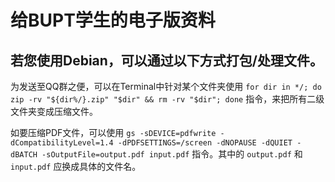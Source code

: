 # 给BUPT学生的电子版资料

## 若您使用Debian，可以通过以下方式打包/处理文件。

为发送至QQ群之便，可以在Terminal中针对某个文件夹使用 `for dir in */; do zip -rv "${dir%/}.zip" "$dir" && rm -rv "$dir"; done` 指令，来把所有二级文件夹变成压缩文件。

如要压缩PDF文件，可以使用 `gs -sDEVICE=pdfwrite -dCompatibilityLevel=1.4 -dPDFSETTINGS=/screen -dNOPAUSE -dQUIET -dBATCH -sOutputFile=output.pdf input.pdf` 指令。其中的 `output.pdf` 和 `input.pdf` 应换成具体的文件名。
